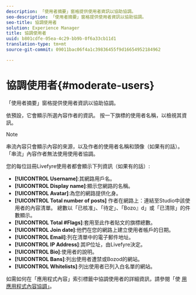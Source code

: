 ```yaml
---
description: 「使用者摘要」窗格提供使用者資訊以協助協調。
seo-description: 「使用者摘要」窗格提供使用者資訊以協助協調。
seo-title: 協調使用者
solution: Experience Manager
title: 協調使用者
uuid: b801cdfe-05ea-4c29-bb9b-0f6a33cb11d1
translation-type: tm+mt
source-git-commit: 09011bac06f4a1c39836455f9d16654952184962

---
```



# 協調使用者{#moderate-users}

「使用者摘要」窗格提供使用者資訊以協助協調。

依預設，它會顯示所選內容作者的資訊。 按一下旗標的使用者名稱，以檢視其資訊。

>[!NOTE]
>
>串流內容只會顯示內容的來源，以及作者的使用者名稱和頭像（如果有的話）。 「串流」內容作者無法使用使用者協調。

您的每位註冊Livefyre使用者都會顯示下列資訊（如果有的話）:

* **[!UICONTROL Username]**:其網路用戶名。
* **[!UICONTROL Display name]**:顯示您網路的名稱。
* **[!UICONTROL Avatar]**:為您的網路提供化身。
* **[!UICONTROL Total number of posts]** 作者在網路上：連結至Studio中該使用者的內容清單。 總數以「已核准」、「待定」、「Bozo』d」或「已清除」的件數顯示。
* **[!UICONTROL Total #Flags]**:套用至此作者貼文的旗標總數。
* **[!UICONTROL Join date]**:他們在您的網路上建立使用者帳戶的日期。
* **[!UICONTROL Email]**:列在清單中的電子郵件地址。
* **[!UICONTROL IP Address]**:其IP位址，由Livefyre決定。
* **[!UICONTROL Bio]**:使用者的說明。
* **[!UICONTROL Bans]**:列出使用者遭禁或Bozod的網站。
* **[!UICONTROL Whitelists]**:列出使用者已列入白名單的網站。

如需如何在「應用程式內容」索引標籤中協調使用者的詳細資訊，請參閱「使 [用應用程式內容協調」](/help/using/c-features-livefyre/c-about-moderation/c-moderate-content-using-app-content.md#c_moderate_content_using_app_content)。

